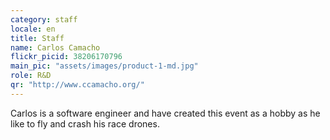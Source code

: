 ```yaml
---
category: staff
locale: en
title: Staff
name: Carlos Camacho
flickr_picid: 38206170796
main_pic: "assets/images/product-1-md.jpg"
role: R&D
qr: "http://www.ccamacho.org/"
---
```


Carlos is a software engineer
and have created this event as
a hobby as he like to fly and
crash his race drones.

